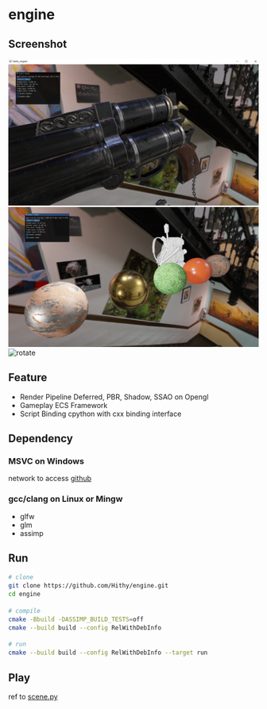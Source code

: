# engine

## Screenshot

![gun](resource/images/screenshot/gun.png)
![ball](resource/images/screenshot/pbr.png)
![rotate](resource/images/screenshot/rotate.gif)

## Feature

- Render Pipeline
	Deferred, PBR, Shadow, SSAO on Opengl
- Gameplay
	ECS Framework
- Script Binding
	cpython with cxx binding interface

## Dependency

### MSVC on Windows

network to access [github](https://www.github.com)

### gcc/clang on Linux or Mingw

- glfw
- glm
- assimp

## Run

``` bash
# clone
git clone https://github.com/Hithy/engine.git
cd engine

# compile
cmake -Bbuild -DASSIMP_BUILD_TESTS=off
cmake --build build --config RelWithDebInfo

# run
cmake --build build --config RelWithDebInfo --target run
```

## Play

ref to [scene.py](script/ecs/scene.py)

